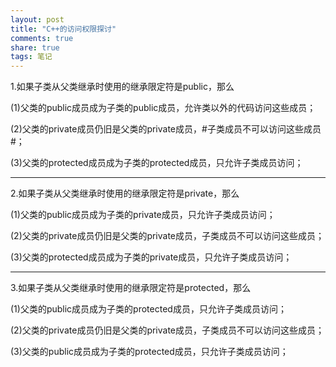 ```yaml
---
layout: post
title: "C++的访问权限探讨" 
comments: true
share: true
tags: 笔记
---
```



1.如果子类从父类继承时使用的继承限定符是public，那么

(1)父类的public成员成为子类的public成员，允许类以外的代码访问这些成员；

(2)父类的private成员仍旧是父类的private成员，#子类成员不可以访问这些成员#；

(3)父类的protected成员成为子类的protected成员，只允许子类成员访问；


----------

2.如果子类从父类继承时使用的继承限定符是private，那么

(1)父类的public成员成为子类的private成员，只允许子类成员访问；

(2)父类的private成员仍旧是父类的private成员，子类成员不可以访问这些成员；

(3)父类的protected成员成为子类的private成员，只允许子类成员访问；


----------


3.如果子类从父类继承时使用的继承限定符是protected，那么

(1)父类的public成员成为子类的protected成员，只允许子类成员访问；

(2)父类的private成员仍旧是父类的private成员，子类成员不可以访问这些成员；

(3)父类的public成员成为子类的protected成员，只允许子类成员访问；

